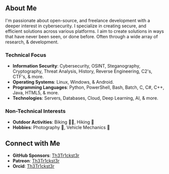 ## About Me

I'm passionate about open-source, and freelance development with a deeper interest in cybersecurity. 
I specialize in creating secure, and efficient solutions across various platforms. I aim to create solutions
in ways that have never been seen, or done before. Often through a wide array of research, & development.


### Technical Focus

- **Information Security**: Cybersecurity, OSINT, Steganography, Cryptography, Threat Analysis, History, Reverse Engineering, C2's, CTF's, & more.
- **Operating Systems**: Linux, Windows, & Android.
- **Programming Languages**: Python, PowerShell, Bash, Batch, C, C#, C++, Java, HTML5, & more.
- **Technologies**: Servers, Databases, Cloud, Deep Learning, AI, & more.


### Non-Technical Interests

- **Outdoor Activities**: Biking 🚴‍♂️, Hiking 🥾
- **Hobbies**: Photography 📸, Vehicle Mechanics 🚛


## Connect with Me

- **GitHub Sponsors**: [Th3Tr1ckst3r](https://github.com/sponsors/Th3Tr1ckst3r)
- **Patreon**: [Th3Tr1ckst3r](https://www.patreon.com/Th3Tr1ckst3r)
- **Orcid**: [Th3Tr1ckst3r](https://orcid.org/0009-0003-1044-6778)

